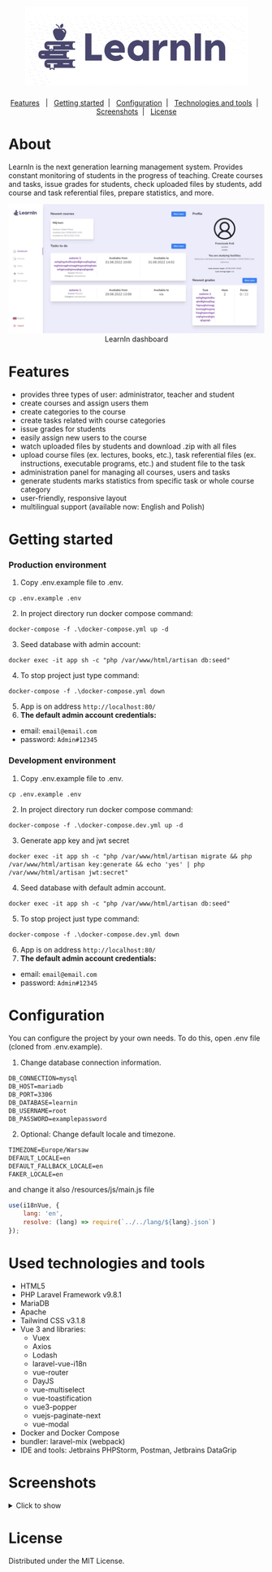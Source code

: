 <h1 align="center">
    <img src="logo.png" alt="application logo">
</h1>

<p align="center">
    <a href="#features">Features</a>&nbsp;&nbsp; | &nbsp;
    <a href="#getting-started">Getting started</a>&nbsp; | &nbsp;
    <a href="#configuration">Configuration</a>&nbsp; | &nbsp;
    <a href="#used-technologies-and-tools">Technologies and tools</a>&nbsp; | &nbsp; 
    <a href="#screenshots">Screenshots</a>&nbsp; | &nbsp;
    <a href="#license">License</a>
</p>

# About

LearnIn is the next generation learning management system. Provides constant monitoring of students in the progress of teaching. Create courses and tasks, issue grades for students, check uploaded files by students, add course and task referential files, prepare statistics, and more.

<div align="center">
    <img src="screenshots/dashboard.jpg" alt="dashboard">
    LearnIn dashboard
</div>

# Features

-   provides three types of user: administrator, teacher and student
-   create courses and assign users them
-   create categories to the course
-   create tasks related with course categories
-   issue grades for students
-   easily assign new users to the course
-   watch uploaded files by students and download .zip with all files
-   upload course files (ex. lectures, books, etc.), task referential files (ex. instructions, executable programs, etc.) and student file to the task
-   administration panel for managing all courses, users and tasks
-   generate students marks statistics from specific task or whole course category
-   user-friendly, responsive layout
-   multilingual support (available now: English and Polish)

# Getting started

### Production environment

1. Copy .env.example file to .env.

```
cp .env.example .env
```

2. In project directory run docker compose command:

```
docker-compose -f .\docker-compose.yml up -d
```

3. Seed database with admin account:

```
docker exec -it app sh -c "php /var/www/html/artisan db:seed"
```

4. To stop project just type command:

```
docker-compose -f .\docker-compose.yml down
```

5. App is on address `http://localhost:80/`
6. **The default admin account credentials:**

-   email: `email@email.com`
-   password: `Admin#12345`

### Development environment

1. Copy .env.example file to .env.

```
cp .env.example .env
```

2. In project directory run docker compose command:

```
docker-compose -f .\docker-compose.dev.yml up -d
```

3. Generate app key and jwt secret

```
docker exec -it app sh -c "php /var/www/html/artisan migrate && php /var/www/html/artisan key:generate && echo 'yes' | php /var/www/html/artisan jwt:secret"
```

4. Seed database with default admin account.

```
docker exec -it app sh -c "php /var/www/html/artisan db:seed"
```

5. To stop project just type command:

```
docker-compose -f .\docker-compose.dev.yml down
```

6. App is on address `http://localhost:80/`
7. **The default admin account credentials:**

-   email: `email@email.com`
-   password: `Admin#12345`

# Configuration

You can configure the project by your own needs.
To do this, open .env file (cloned from .env.example).

1. Change database connection information.

```dotenv
DB_CONNECTION=mysql
DB_HOST=mariadb
DB_PORT=3306
DB_DATABASE=learnin
DB_USERNAME=root
DB_PASSWORD=examplepassword
```

2. Optional: Change default locale and timezone.

```dotenv
TIMEZONE=Europe/Warsaw
DEFAULT_LOCALE=en
DEFAULT_FALLBACK_LOCALE=en
FAKER_LOCALE=en
```

and change it also /resources/js/main.js file

```javascript
use(i18nVue, {
	lang: 'en',
	resolve: (lang) => require(`../../lang/${lang}.json`)
});
```

# Used technologies and tools
- HTML5
- PHP Laravel Framework v9.8.1
- MariaDB
- Apache
- Tailwind CSS v3.1.8
- Vue 3 and libraries:
    - Vuex
    - Axios
    - Lodash
    - laravel-vue-i18n
    - vue-router
    - DayJS
    - vue-multiselect
    - vue-toastification
    - vue3-popper
    - vuejs-paginate-next
    - vue-modal
- Docker and Docker Compose
- bundler: laravel-mix (webpack)
- IDE and tools: Jetbrains PHPStorm, Postman, Jetbrains DataGrip

# Screenshots

<details>
    <summary>Click to show</summary>
    <img src="screenshots/courses.jpg" alt="courses">
    <img src="screenshots/tasks.jpg" alt="tasks">
    <img src="screenshots/marks.jpg" alt="marks">
    <img src="screenshots/courseView.jpg" alt="course view">
    <img src="screenshots/tasksView.jpg" alt="task view">
    <img src="screenshots/studentUploads.jpg" alt="students uploads">
    <img src="screenshots/studentMarks.jpg" alt="students marks">
    <img src="screenshots/statistics.jpg" alt="statistics">
    <img src="screenshots/adminExample.jpg" alt="admin example">
    <img src="screenshots/userView.jpg" alt="user view">
</details>

# License

Distributed under the MIT License.
